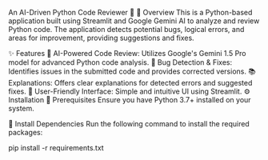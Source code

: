 An AI-Driven Python Code Reviewer 🚀
📌 Overview
This is a Python-based application built using Streamlit and Google Gemini AI to analyze and review Python code. The application detects potential bugs, logical errors, and areas for improvement, providing suggestions and fixes.

✨ Features
🤖 AI-Powered Code Review: Utilizes Google's Gemini 1.5 Pro model for advanced Python code analysis.
🐞 Bug Detection & Fixes: Identifies issues in the submitted code and provides corrected versions.
📚 Explanations: Offers clear explanations for detected errors and suggested fixes.
🎨 User-Friendly Interface: Simple and intuitive UI using Streamlit.
⚙️ Installation
🔹 Prerequisites
Ensure you have Python 3.7+ installed on your system.

🔹 Install Dependencies
Run the following command to install the required packages:

pip install -r requirements.txt
